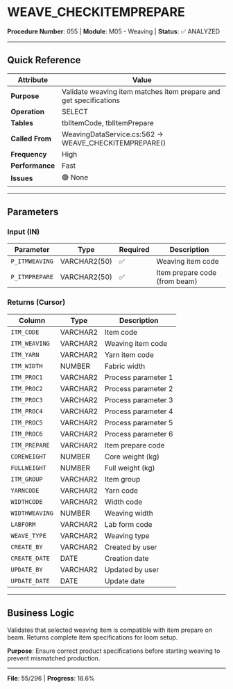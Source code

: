 # WEAVE_CHECKITEMPREPARE

**Procedure Number**: 055 | **Module**: M05 - Weaving | **Status**: ✅ ANALYZED

---

## Quick Reference

| Attribute | Value |
|-----------|-------|
| **Purpose** | Validate weaving item matches item prepare and get specifications |
| **Operation** | SELECT |
| **Tables** | tblItemCode, tblItemPrepare |
| **Called From** | WeavingDataService.cs:562 → WEAVE_CHECKITEMPREPARE() |
| **Frequency** | High |
| **Performance** | Fast |
| **Issues** | 🟢 None |

---

## Parameters

### Input (IN)

| Parameter | Type | Required | Description |
|-----------|------|----------|-------------|
| `P_ITMWEAVING` | VARCHAR2(50) | ✅ | Weaving item code |
| `P_ITMPREPARE` | VARCHAR2(50) | ✅ | Item prepare code (from beam) |

### Returns (Cursor)

| Column | Type | Description |
|--------|------|-------------|
| `ITM_CODE` | VARCHAR2 | Item code |
| `ITM_WEAVING` | VARCHAR2 | Weaving item code |
| `ITM_YARN` | VARCHAR2 | Yarn item code |
| `ITM_WIDTH` | NUMBER | Fabric width |
| `ITM_PROC1` | VARCHAR2 | Process parameter 1 |
| `ITM_PROC2` | VARCHAR2 | Process parameter 2 |
| `ITM_PROC3` | VARCHAR2 | Process parameter 3 |
| `ITM_PROC4` | VARCHAR2 | Process parameter 4 |
| `ITM_PROC5` | VARCHAR2 | Process parameter 5 |
| `ITM_PROC6` | VARCHAR2 | Process parameter 6 |
| `ITM_PREPARE` | VARCHAR2 | Item prepare code |
| `COREWEIGHT` | NUMBER | Core weight (kg) |
| `FULLWEIGHT` | NUMBER | Full weight (kg) |
| `ITM_GROUP` | VARCHAR2 | Item group |
| `YARNCODE` | VARCHAR2 | Yarn code |
| `WIDTHCODE` | VARCHAR2 | Width code |
| `WIDTHWEAVING` | NUMBER | Weaving width |
| `LABFORM` | VARCHAR2 | Lab form code |
| `WEAVE_TYPE` | VARCHAR2 | Weaving type |
| `CREATE_BY` | VARCHAR2 | Created by user |
| `CREATE_DATE` | DATE | Creation date |
| `UPDATE_BY` | VARCHAR2 | Updated by user |
| `UPDATE_DATE` | DATE | Update date |

---

## Business Logic

Validates that selected weaving item is compatible with item prepare on beam. Returns complete item specifications for loom setup.

**Purpose**: Ensure correct product specifications before starting weaving to prevent mismatched production.

---

**File**: 55/296 | **Progress**: 18.6%
